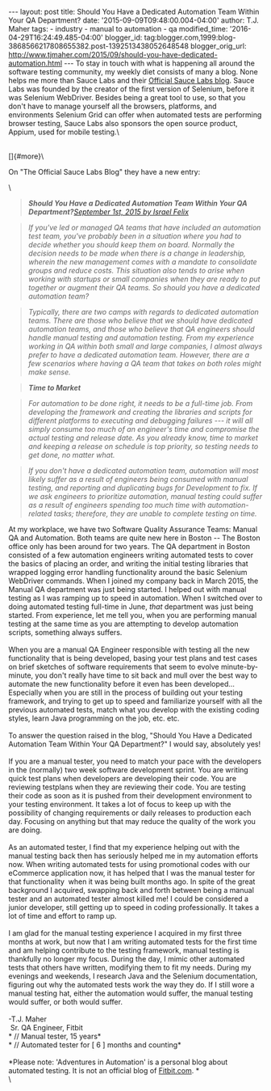 \-\-- layout: post title: Should You Have a Dedicated Automation Team
Within Your QA Department? date: \'2015-09-09T09:48:00.004-04:00\'
author: T.J. Maher tags: - industry - manual to automation - qa
modified\_time: \'2016-04-29T16:24:49.485-04:00\' blogger\_id:
tag:blogger.com,1999:blog-3868566217808655382.post-1392513438052648548
blogger\_orig\_url:
http://www.tjmaher.com/2015/09/should-you-have-dedicated-automation.html
\-\-- To stay in touch with what is happening all around the software
testing community, my weekly diet consists of many a blog. None helps me
more than Sauce Labs and their [Official Sauce Labs
blog](http://sauceio.com/). Sauce Labs was founded by the creator of the
first version of Selenium, before it was Selenium WebDriver. Besides
being a great tool to use, so that you don\'t have to manage yourself
all the browsers, platforms, and environments Selenium Grid can offer
when automated tests are performing browser testing, Sauce Labs also
sponsors the open source product, Appium, used for mobile testing.\

<div>

\
[]{#more}\

</div>

<div>

On \"The Official Sauce Labs Blog\" they have a new entry: 

</div>

<div>

\

</div>

> ***Should You Have a Dedicated Automation Team Within Your QA
> Department?**[September 1st, 2015 by Israel
> Felix](http://sauceio.com/index.php/2015/09/should-you-have-a-dedicated-automation-team-within-your-qa-department/)* 

> *If you've led or managed QA teams that have included an automation
> test team, you've probably been in a situation where you had to decide
> whether you should keep them on board. Normally the decision needs to
> be made when there is a change in leadership, wherein the new
> management comes with a mandate to consolidate groups and reduce
> costs. This situation also tends to arise when working with startups
> or small companies when they are ready to put together or augment
> their QA teams. So should you have a dedicated automation team?* 

> *Typically, there are two camps with regards to dedicated automation
> teams. There are those who believe that we should have dedicated
> automation teams, and those who believe that QA engineers should
> handle manual testing and automation testing. From my experience
> working in QA within both small and large companies, I almost always
> prefer to have a dedicated automation team. However, there are a few
> scenarios where having a QA team that takes on both roles might make
> sense.* 

> ***Time to Market*** 

> *For automation to be done right, it needs to be a full-time job. From
> developing the framework and creating the libraries and scripts for
> different platforms to executing and debugging failures --- it will
> all simply consume too much of an engineer's time and compromise the
> actual testing and release date. As you already know, time to market
> and keeping a release on schedule is top priority, so testing needs to
> get done, no matter what.* 

> *If you don't have a dedicated automation team, automation will most
> likely suffer as a result of engineers being consumed with manual
> testing, and reporting and duplicating bugs for Development to fix. If
> we ask engineers to prioritize automation, manual testing could suffer
> as a result of engineers spending too much time with
> automation-related tasks; therefore, they are unable to complete
> testing on time.*

At my workplace, we have two Software Quality Assurance Teams: Manual QA
and Automation. Both teams are quite new here in Boston \-- The Boston
office only has been around for two years. The QA department in Boston
consisted of a few automation engineers writing automated tests to cover
the basics of placing an order, and writing the initial testing
libraries that wrapped logging error handling functionality around the
basic Selenium WebDriver commands. When I joined my company back in
March 2015, the Manual QA department was just being started. I helped
out with manual testing as I was ramping up to speed in automation. When
I switched over to doing automated testing full-time in June, *that*
department was just being started. From experience, let me tell you,
when you are performing manual testing at the same time as you are
attempting to develop automation scripts, something always suffers.\
\
When you are a manual QA Engineer responsible with testing all the new
functionality that is being developed, basing your test plans and test
cases on brief sketches of software requirements that seem to evolve
minute-by-minute, you don\'t really have time to sit back and mull over
the best way to automate the new functionality before it even has been
developed\... Especially when you are still in the process of building
out your testing framework, and trying to get up to speed and
familiarize yourself with all the previous automated tests, match what
you develop with the existing coding styles, learn Java programming on
the job, etc. etc.\
\
To answer the question raised in the blog, \"Should You Have a Dedicated
Automation Team Within Your QA Department?\" I would say, absolutely
yes!\
\
If you are a manual tester, you need to match your pace with the
developers in the (normally) two week software development sprint. You
are writing quick test plans when developers are developing their code.
You are reviewing testplans when they are reviewing their code. You are
testing their code as soon as it is pushed from their development
environment to your testing environment. It takes a lot of focus to keep
up with the possibility of changing requirements or daily releases to
production each day. Focusing on anything but that may reduce the
quality of the work you are doing.\
\
As an automated tester, I find that my experience helping out with the
manual testing back then has seriously helped me in my automation
efforts now. When writing automated tests for using promotional codes
with our eCommerce application now, it has helped that I was the manual
tester for that functionality  when it was being built months ago. In
spite of the great background I acquired, swapping back and forth
between being a manual tester and an automated tester almost killed me!
I could be considered a junior developer, still getting up to speed in
coding professionally. It takes a lot of time and effort to ramp up.\
\
I am glad for the manual testing experience I acquired in my first three
months at work, but now that I am writing automated tests for the first
time and am helping contribute to the testing framework, manual testing
is thankfully no longer my focus. During the day, I mimic other
automated tests that others have written, modifying them to fit my
needs. During my evenings and weekends, I research Java and the Selenium
documentation, figuring out why the automated tests work the way they
do. If I still wore a manual testing hat, either the automation would
suffer, the manual testing would suffer, or both would suffer.\
\
-T.J. Maher\
 Sr. QA Engineer, Fitbit\
* // Manual tester, 15 years*\
* // Automated tester for \[ 6 \] months and counting*\
\
*Please note: \'Adventures in Automation\' is a personal blog about
automated testing. It is not an official blog
of [Fitbit.com](http://www.fitbit.com/). *\
\
